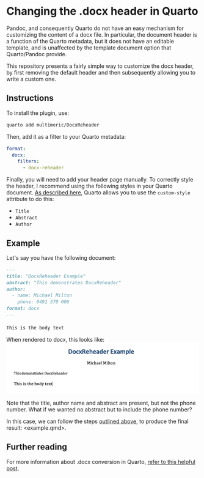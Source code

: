 # Changing the .docx header in Quarto

Pandoc, and consequently Quarto do not have an easy mechanism for customizing the content of a docx file.
In particular, the document header is a function of the Quarto metadata, but it does not have an editable template, and is unaffected by the template document option that Quarto/Pandoc provide.

This repository presents a fairly simple way to customize the docx header, by first removing the default header and then subsequently allowing you to write a custom one.

## Instructions

To install the plugin, use:
```bash
quarto add multimeric/DocxReheader
```

Then, add it as a filter to your Quarto metadata:

```yml
format:
  docx:
    filters:
      - docx-reheader
```

Finally, you will need to add your header page manually.
To correctly style the header, I recommend using the following styles in your Quarto document. 
[As described here](https://pandoc.org/MANUAL.html#output), Quarto allows you to use the `custom-style` attribute to do this:

* `Title`
* `Abstract`
* `Author`

## Example

Let's say you have the following document:
```markdown
---
title: "DocxReheader Example"
abstract: "This demonstrates DocxReheader"
author:
  - name: Michael Milton
    phone: 0491 570 006
format: docx
---

This is the body text
```

When rendered to docx, this looks like:
![](with_header.png)

Note that the title, author name and abstract are present, but not the phone number.
What if we wanted no abstract but to include the phone number?

In this case, we can follow the steps [outlined above](#instructions), to produce the final result: <example.qmd>.

## Further reading
For more information about .docx conversion in Quarto, [refer to this helpful post](https://github.com/quarto-dev/quarto-cli/discussions/4511).
